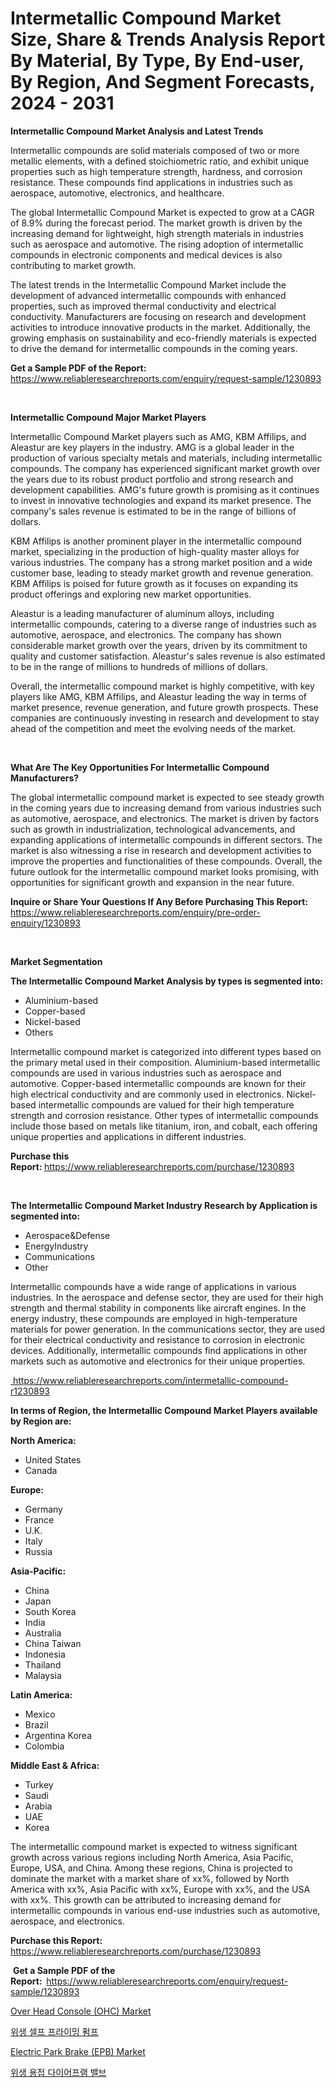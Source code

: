 <p><h1>Intermetallic Compound Market Size, Share & Trends Analysis Report By Material, By Type, By End-user, By Region, And Segment Forecasts, 2024 - 2031</h1></p><p><strong>Intermetallic Compound Market Analysis and Latest Trends</strong></p>
<p><p>Intermetallic compounds are solid materials composed of two or more metallic elements, with a defined stoichiometric ratio, and exhibit unique properties such as high temperature strength, hardness, and corrosion resistance. These compounds find applications in industries such as aerospace, automotive, electronics, and healthcare.</p><p>The global Intermetallic Compound Market is expected to grow at a CAGR of 8.9% during the forecast period. The market growth is driven by the increasing demand for lightweight, high strength materials in industries such as aerospace and automotive. The rising adoption of intermetallic compounds in electronic components and medical devices is also contributing to market growth.</p><p>The latest trends in the Intermetallic Compound Market include the development of advanced intermetallic compounds with enhanced properties, such as improved thermal conductivity and electrical conductivity. Manufacturers are focusing on research and development activities to introduce innovative products in the market. Additionally, the growing emphasis on sustainability and eco-friendly materials is expected to drive the demand for intermetallic compounds in the coming years.</p></p>
<p><strong>Get a Sample PDF of the Report:&nbsp;</strong> <a href="https://www.reliableresearchreports.com/enquiry/request-sample/1230893">https://www.reliableresearchreports.com/enquiry/request-sample/1230893</a></p>
<p>&nbsp;</p>
<p><strong>Intermetallic Compound Major Market Players</strong></p>
<p><p>Intermetallic Compound Market players such as AMG, KBM Affilips, and Aleastur are key players in the industry. AMG is a global leader in the production of various specialty metals and materials, including intermetallic compounds. The company has experienced significant market growth over the years due to its robust product portfolio and strong research and development capabilities. AMG's future growth is promising as it continues to invest in innovative technologies and expand its market presence. The company's sales revenue is estimated to be in the range of billions of dollars.</p><p>KBM Affilips is another prominent player in the intermetallic compound market, specializing in the production of high-quality master alloys for various industries. The company has a strong market position and a wide customer base, leading to steady market growth and revenue generation. KBM Affilips is poised for future growth as it focuses on expanding its product offerings and exploring new market opportunities.</p><p>Aleastur is a leading manufacturer of aluminum alloys, including intermetallic compounds, catering to a diverse range of industries such as automotive, aerospace, and electronics. The company has shown considerable market growth over the years, driven by its commitment to quality and customer satisfaction. Aleastur's sales revenue is also estimated to be in the range of millions to hundreds of millions of dollars.</p><p>Overall, the intermetallic compound market is highly competitive, with key players like AMG, KBM Affilips, and Aleastur leading the way in terms of market presence, revenue generation, and future growth prospects. These companies are continuously investing in research and development to stay ahead of the competition and meet the evolving needs of the market.</p></p>
<p>&nbsp;</p>
<p><strong>What Are The Key Opportunities For Intermetallic Compound Manufacturers?</strong></p>
<p><p>The global intermetallic compound market is expected to see steady growth in the coming years due to increasing demand from various industries such as automotive, aerospace, and electronics. The market is driven by factors such as growth in industrialization, technological advancements, and expanding applications of intermetallic compounds in different sectors. The market is also witnessing a rise in research and development activities to improve the properties and functionalities of these compounds. Overall, the future outlook for the intermetallic compound market looks promising, with opportunities for significant growth and expansion in the near future.</p></p>
<p><strong>Inquire or Share Your Questions If Any Before Purchasing This Report:</strong> <a href="https://www.reliableresearchreports.com/enquiry/pre-order-enquiry/1230893">https://www.reliableresearchreports.com/enquiry/pre-order-enquiry/1230893</a></p>
<p>&nbsp;</p>
<p><strong>Market Segmentation</strong></p>
<p><strong>The Intermetallic Compound Market Analysis by types is segmented into:</strong></p>
<p><ul><li>Aluminium-based</li><li>Copper-based</li><li>Nickel-based</li><li>Others</li></ul></p>
<p><p>Intermetallic compound market is categorized into different types based on the primary metal used in their composition. Aluminium-based intermetallic compounds are used in various industries such as aerospace and automotive. Copper-based intermetallic compounds are known for their high electrical conductivity and are commonly used in electronics. Nickel-based intermetallic compounds are valued for their high temperature strength and corrosion resistance. Other types of intermetallic compounds include those based on metals like titanium, iron, and cobalt, each offering unique properties and applications in different industries.</p></p>
<p><strong>Purchase this Report:&nbsp;</strong><a href="https://www.reliableresearchreports.com/purchase/1230893">https://www.reliableresearchreports.com/purchase/1230893</a></p>
<p>&nbsp;</p>
<p><strong>The Intermetallic Compound Market Industry Research by Application is segmented into:</strong></p>
<p><ul><li>Aerospace&Defense</li><li>EnergyIndustry</li><li>Communications</li><li>Other</li></ul></p>
<p><p>Intermetallic compounds have a wide range of applications in various industries. In the aerospace and defense sector, they are used for their high strength and thermal stability in components like aircraft engines. In the energy industry, these compounds are employed in high-temperature materials for power generation. In the communications sector, they are used for their electrical conductivity and resistance to corrosion in electronic devices. Additionally, intermetallic compounds find applications in other markets such as automotive and electronics for their unique properties.</p></p>
<p><a href="https://www.reliableresearchreports.com/intermetallic-compound-r1230893">&nbsp;https://www.reliableresearchreports.com/intermetallic-compound-r1230893</a></p>
<p><strong>In terms of Region, the Intermetallic Compound Market Players available by Region are:</strong></p>
<p>
    <p> <strong> North America: </strong>
        <ul>
            <li>United States</li>
            <li>Canada</li>
        </ul>
        </p> 
    <p> <strong> Europe: </strong>
        <ul>
            <li>Germany</li>
            <li>France</li>
            <li>U.K.</li>
            <li>Italy</li>
            <li>Russia</li>
        </ul>
        </p> 
    <p> <strong> Asia-Pacific: </strong>
        <ul>
            <li>China</li>
            <li>Japan</li>
            <li>South Korea</li>
            <li>India</li>
            <li>Australia</li>
            <li>China Taiwan</li>
            <li>Indonesia</li>
            <li>Thailand</li>
            <li>Malaysia</li>
        </ul>
        </p> 
    <p> <strong> Latin America: </strong>
        <ul>
            <li>Mexico</li>
            <li>Brazil</li>
            <li>Argentina Korea</li>
            <li>Colombia</li>
        </ul>
        </p> 
    <p> <strong> Middle East & Africa: </strong>
        <ul>
            <li>Turkey</li>
            <li>Saudi</li>
            <li>Arabia</li>
            <li>UAE</li>
            <li>Korea</li>
        </ul>
    </p>
    </p>
<p><p>The intermetallic compound market is expected to witness significant growth across various regions including North America, Asia Pacific, Europe, USA, and China. Among these regions, China is projected to dominate the market with a market share of xx%, followed by North America with xx%, Asia Pacific with xx%, Europe with xx%, and the USA with xx%. This growth can be attributed to increasing demand for intermetallic compounds in various end-use industries such as automotive, aerospace, and electronics.</p></p>
<p><strong>Purchase this Report: </strong><a href="https://www.reliableresearchreports.com/purchase/1230893">https://www.reliableresearchreports.com/purchase/1230893</a></p>
<p>&nbsp;<strong>Get a Sample PDF of the Report:&nbsp;&nbsp;</strong><a href="https://www.reliableresearchreports.com/enquiry/request-sample/1230893">https://www.reliableresearchreports.com/enquiry/request-sample/1230893</a></p>
<p><strong></strong></p>
<p><p><a href="https://github.com/CliffMedina6/Market-Research-Report-List-5/blob/main/over-head-console-ohc-market.md">Over Head Console (OHC) Market</a></p><p><a href="https://github.com/hook46569/Market-Research-Report-List-1/blob/main/4932203117425.md">위생 셀프 프라이밍 펌프</a></p><p><a href="https://github.com/suitykhatun12/Market-Research-Report-List-1/blob/main/electric-park-brake-epb-market.md">Electric Park Brake (EPB) Market</a></p><p><a href="https://github.com/JeromeRtyau89966/Market-Research-Report-List-2/blob/main/2370543117424.md">위생 용접 다이어프램 밸브</a></p></p>